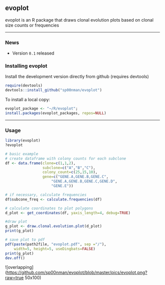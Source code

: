 evoplot
-------

evoplot is an R package that draws clonal evolution plots based on clonal size counts or frequencies

--------------------------------------------------------------------------------

### News

-   Version `0.1` released


### Installing evoplot
Install the development version directly from github (requires devtools)


```r
require(devtools)
devtools::install_github("sp00nman/evoplot") 
```

To install a local copy:

```r
evoplot_package <- "~/R/evoplot";
install.packages(evoplot_packages, repos=NULL)
```

--------------------------------------------------------------------------------
### Usage

```r
library(evoplot)
?evoplot
```

``` r
# basic example
# create dataframe with colony counts for each subclone
df <- data.frame(clone=c(1,1,2),
                 subclone=c("A","B","C"),
                 colony_count=c(25,15,10),
                 gene=c("GENE.A,GENE.B,GENE.C",
                     "GENE.A,GENE.B,GENE.C,GENE.D",
                     "GENE.E")) 
```

``` r
# if necessary, calculate frequencies
df$subcone_freq <- calculate.frequencies(df)
```

``` r
# calculate coordinates to plot polygons
d_plot <- get_coordinates(df, yaxis_length=4, debug=TRUE)
```

``` r
#draw plot
g_plot <- draw.clonal.evolution.plot(d_plot)
print(g_plot)
```

``` r
# save plot to pdf
pdf(paste(path2file, "evoplot.pdf", sep ="/"), 
    width=5, height=5, useDingbats=FALSE)
print(g_plot)
dev.off()
```

![overlapping](https://github.com/sp00nman/evoplot/blob/master/pics/evoplot.png?raw=true 50x100)


